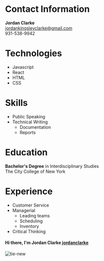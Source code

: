 # Contact Information
**Jordan Clarke**<br/>
jordankingsleyclarke@gmail.com<br/>
931-538-9942
# Technologies
- Javascript
- React
- HTML
- CSS
# Skills
* Public Speaking
* Technical Writing
  * Documentation
  * Reports
# Education
**Bachelor's Degree** in Interdisciplinary Studies<br/>
The City College of New York
# Experience
- Customer Service
- Managerial
   - Leading teams
   - Scheduling
   - Inventory
- Critical Thinking


#### Hi there, I'm Jordan Clarke [jordanclarke][website]
![tie-new](https://github.com/JCCoder17/JCCoder17/assets/57048163/77a48e29-2b07-4268-9eac-174ed4d698d8)

[website]: https://www.linkedin.com/in/jordan-clarke-1413b113b/



<!--
**JCCoder17/JCCoder17** is a ✨ _special_ ✨ repository because its `README.md` (this file) appears on your GitHub profile.

Here are some ideas to get you started:

- 🔭 I’m currently working on ...
- 🌱 I’m currently learning ...
- 👯 I’m looking to collaborate on ...
- 🤔 I’m looking for help with ...
- 💬 Ask me about ...
- 📫 How to reach me: ...
- 😄 Pronouns: ...
- ⚡ Fun fact: ...
-->
